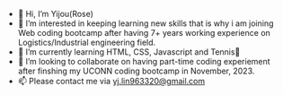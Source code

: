 - 👋 Hi, I’m Yijou(Rose)
- 👀 I’m interested in keeping learning new skills that is why i am joining Web coding bootcamp after having 7+ years working experience on Logistics/Industrial engineering field. 
- 🌱 I’m currently learning HTML, CSS, Javascript and Tennis🎾
- 💞️ I’m looking to collaborate on having part-time coding experiement after finshing my UCONN coding bootcamp in November, 2023.
- 📫 Please contact me via yj.lin963320@gmail.com

<!---
YJRose/YJRose is a ✨ special ✨ repository because its `README.md` (this file) appears on your GitHub profile.
You can click the Preview link to take a look at your changes.
--->
